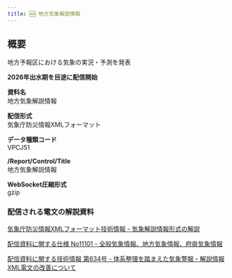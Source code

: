 ```yaml
---
title: 🆕 地方気象解説情報
---
```


## 概要
地方予報区における気象の実況・予測を発表

**2026年出水期を目途に配信開始**

**資料名** <br/>
地方気象解説情報
 
**配信形式** <br/>
気象庁防災情報XMLフォーマット

**データ種類コード** <br/>
VPCJ51

**/Report/Control/Title** <br/>
地方気象解説情報

**WebSocket圧縮形式** <br/>
gzip

### 配信される電文の解説資料
[気象庁防災情報XMLフォーマット技術情報 - 気象解説情報形式の解説](https://dmdata.jp/docs/jma/manual/0233-0234.pdf)


[配信資料に関する仕様 No11101 - 全般気象情報、地方気象情報、府県気象情報](https://www.data.jma.go.jp/suishin/shiyou/pdf/no11101)


[配信資料に関する技術情報 第634号 - 体系整理を踏まえた気象警報・解説情報XML電文の改善について](https://dmdata.jp/docs/jma/technical/634.pdf)
